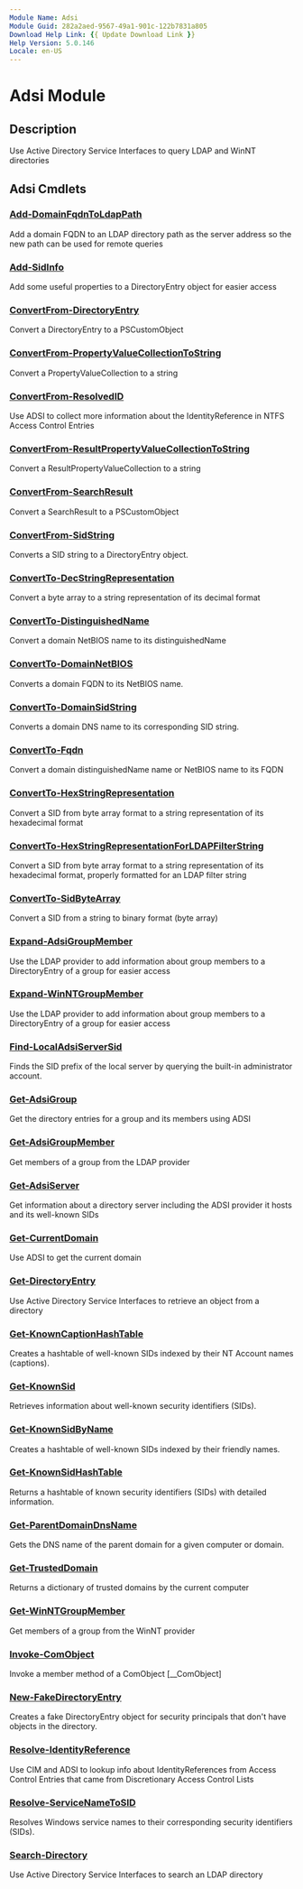 ```yaml
---
Module Name: Adsi
Module Guid: 282a2aed-9567-49a1-901c-122b7831a805
Download Help Link: {{ Update Download Link }}
Help Version: 5.0.146
Locale: en-US
---
```


# Adsi Module
## Description
Use Active Directory Service Interfaces to query LDAP and WinNT directories

## Adsi Cmdlets
### [Add-DomainFqdnToLdapPath](Add-DomainFqdnToLdapPath.md)
Add a domain FQDN to an LDAP directory path as the server address so the new path can be used for remote queries

### [Add-SidInfo](Add-SidInfo.md)
Add some useful properties to a DirectoryEntry object for easier access

### [ConvertFrom-DirectoryEntry](ConvertFrom-DirectoryEntry.md)
Convert a DirectoryEntry to a PSCustomObject

### [ConvertFrom-PropertyValueCollectionToString](ConvertFrom-PropertyValueCollectionToString.md)
Convert a PropertyValueCollection to a string

### [ConvertFrom-ResolvedID](ConvertFrom-ResolvedID.md)
Use ADSI to collect more information about the IdentityReference in NTFS Access Control Entries

### [ConvertFrom-ResultPropertyValueCollectionToString](ConvertFrom-ResultPropertyValueCollectionToString.md)
Convert a ResultPropertyValueCollection to a string

### [ConvertFrom-SearchResult](ConvertFrom-SearchResult.md)
Convert a SearchResult to a PSCustomObject

### [ConvertFrom-SidString](ConvertFrom-SidString.md)
Converts a SID string to a DirectoryEntry object.

### [ConvertTo-DecStringRepresentation](ConvertTo-DecStringRepresentation.md)
Convert a byte array to a string representation of its decimal format

### [ConvertTo-DistinguishedName](ConvertTo-DistinguishedName.md)
Convert a domain NetBIOS name to its distinguishedName

### [ConvertTo-DomainNetBIOS](ConvertTo-DomainNetBIOS.md)
Converts a domain FQDN to its NetBIOS name.

### [ConvertTo-DomainSidString](ConvertTo-DomainSidString.md)
Converts a domain DNS name to its corresponding SID string.

### [ConvertTo-Fqdn](ConvertTo-Fqdn.md)
Convert a domain distinguishedName name or NetBIOS name to its FQDN

### [ConvertTo-HexStringRepresentation](ConvertTo-HexStringRepresentation.md)
Convert a SID from byte array format to a string representation of its hexadecimal format

### [ConvertTo-HexStringRepresentationForLDAPFilterString](ConvertTo-HexStringRepresentationForLDAPFilterString.md)
Convert a SID from byte array format to a string representation of its hexadecimal format, properly formatted for an LDAP filter string

### [ConvertTo-SidByteArray](ConvertTo-SidByteArray.md)
Convert a SID from a string to binary format (byte array)

### [Expand-AdsiGroupMember](Expand-AdsiGroupMember.md)
Use the LDAP provider to add information about group members to a DirectoryEntry of a group for easier access

### [Expand-WinNTGroupMember](Expand-WinNTGroupMember.md)
Use the LDAP provider to add information about group members to a DirectoryEntry of a group for easier access

### [Find-LocalAdsiServerSid](Find-LocalAdsiServerSid.md)
Finds the SID prefix of the local server by querying the built-in administrator account.

### [Get-AdsiGroup](Get-AdsiGroup.md)
Get the directory entries for a group and its members using ADSI

### [Get-AdsiGroupMember](Get-AdsiGroupMember.md)
Get members of a group from the LDAP provider

### [Get-AdsiServer](Get-AdsiServer.md)
Get information about a directory server including the ADSI provider it hosts and its well-known SIDs

### [Get-CurrentDomain](Get-CurrentDomain.md)
Use ADSI to get the current domain

### [Get-DirectoryEntry](Get-DirectoryEntry.md)
Use Active Directory Service Interfaces to retrieve an object from a directory

### [Get-KnownCaptionHashTable](Get-KnownCaptionHashTable.md)
Creates a hashtable of well-known SIDs indexed by their NT Account names (captions).

### [Get-KnownSid](Get-KnownSid.md)
Retrieves information about well-known security identifiers (SIDs).

### [Get-KnownSidByName](Get-KnownSidByName.md)
Creates a hashtable of well-known SIDs indexed by their friendly names.

### [Get-KnownSidHashTable](Get-KnownSidHashTable.md)
Returns a hashtable of known security identifiers (SIDs) with detailed information.

### [Get-ParentDomainDnsName](Get-ParentDomainDnsName.md)
Gets the DNS name of the parent domain for a given computer or domain.

### [Get-TrustedDomain](Get-TrustedDomain.md)
Returns a dictionary of trusted domains by the current computer

### [Get-WinNTGroupMember](Get-WinNTGroupMember.md)
Get members of a group from the WinNT provider

### [Invoke-ComObject](Invoke-ComObject.md)
Invoke a member method of a ComObject [__ComObject]

### [New-FakeDirectoryEntry](New-FakeDirectoryEntry.md)
Creates a fake DirectoryEntry object for security principals that don't have objects in the directory.

### [Resolve-IdentityReference](Resolve-IdentityReference.md)
Use CIM and ADSI to lookup info about IdentityReferences from Access Control Entries that came from Discretionary Access Control Lists

### [Resolve-ServiceNameToSID](Resolve-ServiceNameToSID.md)
Resolves Windows service names to their corresponding security identifiers (SIDs).

### [Search-Directory](Search-Directory.md)
Use Active Directory Service Interfaces to search an LDAP directory


